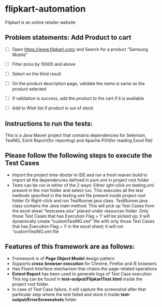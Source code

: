 # flipkart-automation
Flipkart is an online retailer website

Problem statements:
Add Product to cart
- 
- [ ]	Open https://www.flipkart.com/ and Search for a product “Samsung Mobile”
- [ ]   Filter price by 10000 and above
- [ ]   Select on the third result
- [ ]   On the product description page, validate the name is same as the product selected
- [ ]	If validation is success, add the product to the cart if it is available
- [ ]	Add to Wish list if product is out of stock


Instructions to run the tests:
-
This is a Java Maven project that contains dependencies for Selenium, TestNG, Extnt Report(for reporting) and Apache POI(for reading Excel file)

Please follow the following steps to execute the Test Cases
- 
-	Import the project time-doctor in IDE and run a fresh maven build to import all the dependencies defined in pom.xml in project root folder
-	Tests can be run in either of the 2 ways:
        Either ight-click on testing.xml present in the root folder and select run. This executes all the test methods specified in the testing.xml file present inside project root folder Or
        Right-click and run TestRunner.java class. TestRunner.java class contains the Java main method. This will pick up Test Cases from the excel sheet “testcases.xlsx” placed under resources folder. Only those Test Cases that has Execution Flag = Y will be picked up; it will dynamically create “customTestNG.xml" file with only those Test Cases that has Execution Flag = Y in the excel sheet; it will run “customTestNG.xml file


Features of this framework are as follows:
-
-	Framework is of **Page Object Model** design pattern
-	Supports **cross-browser execution** for Chrome, Firefox and IE browsers
-	Has Fluent Interface mechanism that chains the page-related operations
-	**Extent Report** has been used to generate logs of Test Case execution. This log can be found in **test-output/FlipkartTest.html** inside the project root folder.
-	In case of Test Case failure, it will capture the screenshot after that particular step where the test failed and store it inside **test-output/ErrorScreenshots** folder
